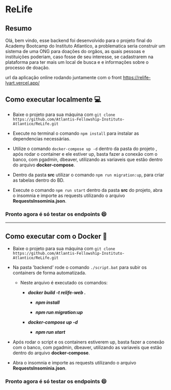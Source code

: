 # ReLife

## Resumo 
Olá, bem vindo, esse backend foi desenvolvido para o projeto final do Academy Bootcamp do Instituto Atlantico, a problematica seria construir um sistema de uma ONG para doações do orgãos, as quais pessoas e instituições poderiam, caso fosse de seu interesse, se cadastrarem na plataforma para ter mais um local de busca e e informações sobre o processo de doação.

url da aplicação online rodando juntamente com o front
https://relife-lyart.vercel.app/

## Como executar localmente 💻

- Baixe o projeto para sua máquina com `git clone https://github.com/Atlantis-Fellowship-Instituto-Atlantico/ReLife.git`

- Execute no terminal o comando `npm install` para instalar as dependencias necessárias.

- Utilize o comando `docker-compose up -d` dentro da pasta do projeto , após rodar o container e ele estiver up, basta fazer a conexão com o banco, com pgadmin, dbeaver, utilizando as variaveis que estão dentro do arquivo **docker-compose**.

- Dentro da pasta **src** utilizar o comando `npm run migration:up`, para criar as tabelas dentro do BD.

- Execute o comando `npm run start` dentro da pasta **src** do projeto, abra o insomnia e importe as requests utilizando o arquivo **RequestsInsominia.json**.

### Pronto agora é só testar os endpoints 😄
___

## Como executar com o Docker 🐳

- Baixe o projeto para sua máquina com `git clone https://github.com/Atlantis-Fellowship-Instituto-Atlantico/ReLife.git`

- Na pasta 'backend' rode o comando `./script.bat` para subir os containers de forma automatizada.

  - Neste arquivo é executado os comandos: 
  
    - ***docker build -t relife-web .***

      - ***npm install***
    
      - ***npm run migration:up***

    - ***docker-compose up -d***
  
      - ***npm run start***

- Após rodar o script e os containers estiverem up, basta fazer a conexão com o banco, com pgadmin, dbeaver, utilizando as variaveis que estão dentro do arquivo **docker-compose**.

- Abra o insomnia e importe as requests utilizando o arquivo **RequestsInsominia.json**.

### Pronto agora é só testar os endpoints 😄
